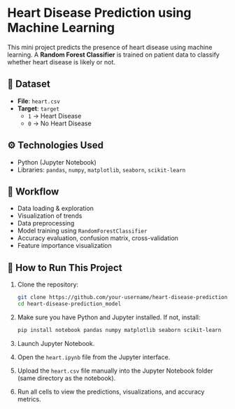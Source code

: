 
# Heart Disease Prediction using Machine Learning

This mini project predicts the presence of heart disease using machine learning. A **Random Forest Classifier** is trained on patient data to classify whether heart disease is likely or not.

## 📂 Dataset

- **File**: `heart.csv`
- **Target**: `target`  
  - `1` → Heart Disease  
  - `0` → No Heart Disease

## ⚙️ Technologies Used

- Python (Jupyter Notebook)
- Libraries: `pandas`, `numpy`, `matplotlib`, `seaborn`, `scikit-learn`

## 🔁 Workflow

- Data loading & exploration
- Visualization of trends
- Data preprocessing
- Model training using `RandomForestClassifier`
- Accuracy evaluation, confusion matrix, cross-validation
- Feature importance visualization

## 🧪 How to Run This Project

1. Clone the repository:
   ```bash
   git clone https://github.com/your-username/heart-disease-prediction_model.git
   cd heart-disease-prediction_model


2. Make sure you have Python and Jupyter installed. If not, install:

   ```bash
   pip install notebook pandas numpy matplotlib seaborn scikit-learn
   ```

3. Launch Jupyter Notebook.

4. Open the `heart.ipynb` file from the Jupyter interface.

5. Upload the `heart.csv` file manually into the Jupyter Notebook folder (same directory as the notebook).

6. Run all cells to view the predictions, visualizations, and accuracy metrics.
